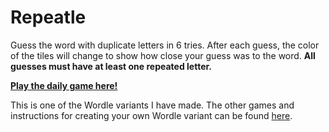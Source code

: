 # Repeatle

Guess the word with duplicate letters in 6 tries. After each guess, the color of the tiles will change to show how close your guess was to the word. <strong>All guesses must have at least one repeated letter.</strong>

[**Play the daily game here!**](https://repeatle.netlify.app)

This is one of the Wordle variants I have made. The other games and instructions for creating your own Wordle variant can be found [here](https://github.com/Compsciler/Wordle-With-Score-Database/).
